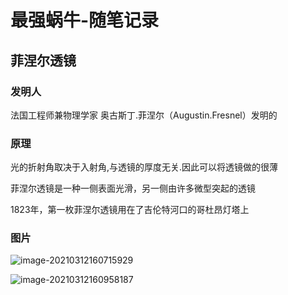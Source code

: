 # 最强蜗牛-随笔记录

## 菲涅尔透镜

### 发明人

法国工程师兼物理学家 奥古斯丁.菲涅尔（Augustin.Fresnel）发明的

### 原理

光的折射角取决于入射角,与透镜的厚度无关.因此可以将透镜做的很薄

菲涅尔透镜是一种一侧表面光滑，另一侧由许多微型突起的透镜

1823年，第一枚菲涅尔透镜用在了吉伦特河口的哥杜昂灯塔上

### 图片

![image-20210312160715929](C:\Users\alienware\AppData\Roaming\Typora\typora-user-images\image-20210312160715929.png)

![image-20210312160958187](C:\Users\alienware\AppData\Roaming\Typora\typora-user-images\image-20210312160958187.png)